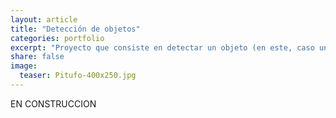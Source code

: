 ```yaml
---
layout: article
title: "Detección de objetos"
categories: portfolio
excerpt: "Proyecto que consiste en detectar un objeto (en este, caso un pitufo) en un video"
share: false
image:
  teaser: Pitufo-400x250.jpg
---
```


EN CONSTRUCCION
